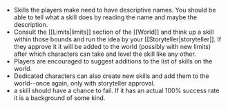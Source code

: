 - Skills the players make need to have descriptive names. You should be able to tell what a skill does by reading the name and maybe the description.
- Consult the [[Limits|limits]] section of the [[World]] and think up a skill within those bounds and run the idea by your [[Storyteller|storyteller]]. If they approve it it will be added to the world (possibly with new limits) after which characters can take and level the skill like any other.
- Players are encouraged to suggest additions to the list of skills on the world. 
- Dedicated characters can also create new skills and add them to the world--once again, only with storyteller approval. 
- a skill should have a chance to fail. If it has an actual 100% success rate it is a background of some kind.